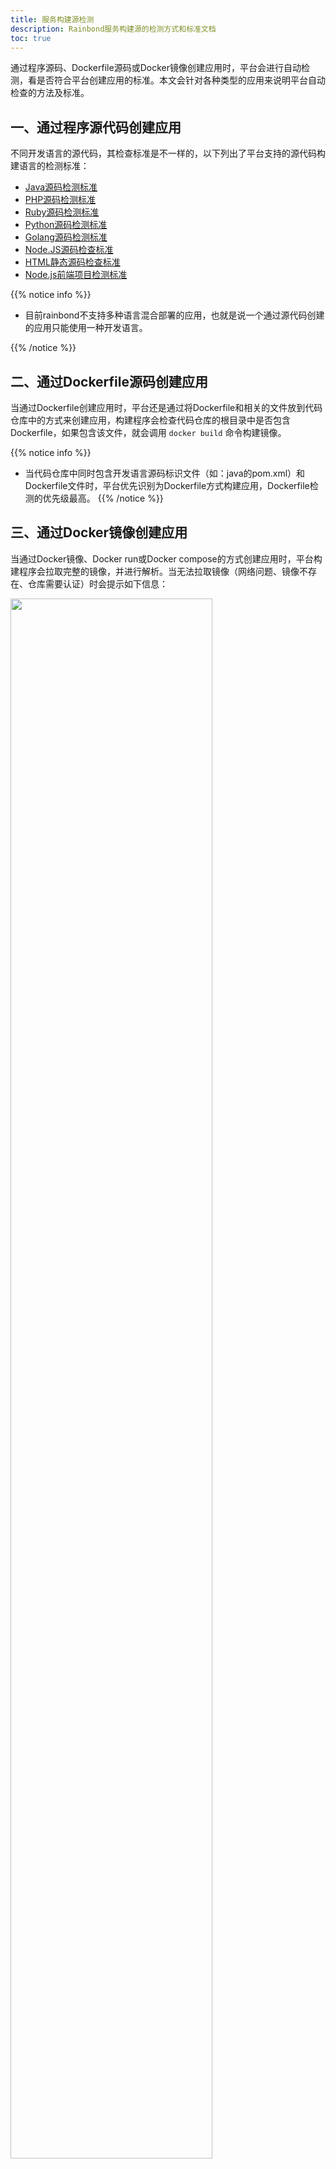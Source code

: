 ```yaml
---
title: 服务构建源检测
description: Rainbond服务构建源的检测方式和标准文档
toc: true
---
```


通过程序源码、Dockerfile源码或Docker镜像创建应用时，平台会进行自动检测，看是否符合平台创建应用的标准。本文会针对各种类型的应用来说明平台自动检查的方法及标准。


## 一、通过程序源代码创建应用

不同开发语言的源代码，其检查标准是不一样的，以下列出了平台支持的源代码构建语言的检测标准：

- [Java源码检测标准](language-support/java.html#part-db8881a8c8748f64)
- [PHP源码检测标准](language-support/php.html#part-db8881a8c8748f64)
- [Ruby源码检测标准](language-support/ruby.html#part-db8881a8c8748f64)
- [Python源码检测标准](language-support/python.html#part-db8881a8c8748f64)
- [Golang源码检测标准](language-support/golang.html#part-db8881a8c8748f64)
- [Node.JS源码检查标准](language-support/nodejs.html#part-db8881a8c8748f64)
- [HTML静态源码检查标准](language-support/html.html)
- [Node.js前端项目检测标准](language-support/nodejs2html.html)

{{% notice info %}}

- 目前rainbond不支持多种语言混合部署的应用，也就是说一个通过源代码创建的应用只能使用一种开发语言。

{{% /notice %}}

## 二、通过Dockerfile源码创建应用

当通过Dockerfile创建应用时，平台还是通过将Dockerfile和相关的文件放到代码仓库中的方式来创建应用，构建程序会检查代码仓库的根目录中是否包含Dockerfile，如果包含该文件，就会调用 `docker build` 命令构建镜像。

{{% notice info %}}

- 当代码仓库中同时包含开发语言源码标识文件（如：java的pom.xml）和Dockerfile文件时，平台优先识别为Dockerfile方式构建应用，Dockerfile检测的优先级最高。
{{% /notice %}}

## 三、通过Docker镜像创建应用

当通过Docker镜像、Docker run或Docker compose的方式创建应用时，平台构建程序会拉取完整的镜像，并进行解析。当无法拉取镜像（网络问题、镜像不存在、仓库需要认证）时会提示如下信息：

<img src="https://static.goodrain.com/images/docs/3.6/user-manual/app-detect-docker.png" width="80%" />

这时，你需要检查填写的Docker镜像的地址或者docker run命令是否正确，如果是需要登录的镜像仓库，请先在所有管理节点通过`Docker login` 命令登录私有仓库。